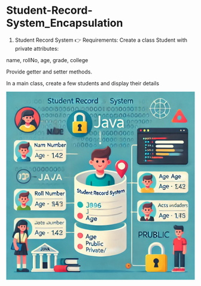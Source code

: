 # Student-Record-System_Encapsulation
 1. Student Record System
👉 Requirements:
Create a class Student with private attributes:

name, rollNo, age, grade, college

Provide getter and setter methods.

In a main class, create a few students and display their details

![image alt](https://github.com/ShreyaRaundal/Student-Record-System_Encapsulation/blob/f251793a67d27483485eedbe399ef84ed2a1d3e2/StudentRecord.jpg)
